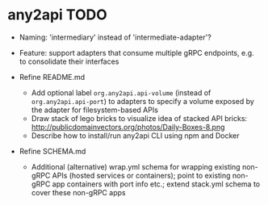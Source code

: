 # any2api TODO

* Naming: 'intermediary' instead of 'intermediate-adapter'?

* Feature: support adapters that consume multiple gRPC endpoints, e.g. to consolidate their interfaces

* Refine README.md
  * Add optional label `org.any2api.api-volume` (instead of `org.any2api.api-port`) to adapters to specify a volume exposed by the adapter for filesystem-based APIs
  * Draw stack of lego bricks to visualize idea of stacked API bricks: http://publicdomainvectors.org/photos/Daily-Boxes-8.png
  * Describe how to install/run any2api CLI using npm and Docker

* Refine SCHEMA.md
  * Additional (alternative) wrap.yml schema for wrapping existing non-gRPC APIs (hosted services or containers); point to existing non-gRPC app containers with port info etc.; extend stack.yml schema to cover these non-gRPC apps

